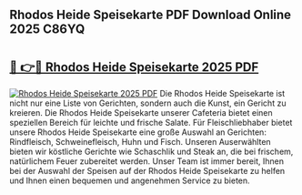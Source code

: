 ## Rhodos Heide Speisekarte PDF Download Online 2025 C86YQ

# <h2><a href="http://gc73mo.nevu.top/?p=Rhodos+Heide+Speisekarte">🔗 👉🔴 Rhodos Heide Speisekarte 2025 PDF</a></h2>

[![Rhodos Heide Speisekarte 2025 PDF](https://i.imgur.com/dBaPXMq.png)](http://gc73mo.nevu.top/?p=Rhodos+Heide+Speisekarte)
Die Rhodos Heide Speisekarte ist nicht nur eine Liste von Gerichten, sondern auch die Kunst, ein Gericht zu kreieren. Die Rhodos Heide Speisekarte unserer Cafeteria bietet einen speziellen Bereich für leichte und frische Salate. Für Fleischliebhaber bietet unsere Rhodos Heide Speisekarte eine große Auswahl an Gerichten: Rindfleisch, Schweinefleisch, Huhn und Fisch. Unseren Auserwählten bieten wir köstliche Gerichte wie Schaschlik und Steak an, die bei frischem, natürlichem Feuer zubereitet werden. Unser Team ist immer bereit, Ihnen bei der Auswahl der Speisen auf der Rhodos Heide Speisekarte zu helfen und Ihnen einen bequemen und angenehmen Service zu bieten.
